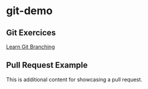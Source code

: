 # git-demo

## Git Exercices

[Learn Git Branching](https://learngitbranching.js.org/)

## Pull Request Example

This is additional content for showcasing a pull request.

